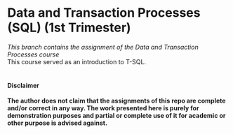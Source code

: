 # Data and Transaction Processes (SQL) (1st Trimester)

*This branch contains the assignment of the Data and Transaction Processes course*<br>
This course served as an introduction to T-SQL.
<br><br>
#### Disclaimer 
**The author does not claim that the assignments of this repo are complete and/or correct in any way. The work presented here is purely for demonstration purposes and partial or complete use of it for academic or other purpose is advised against.**
